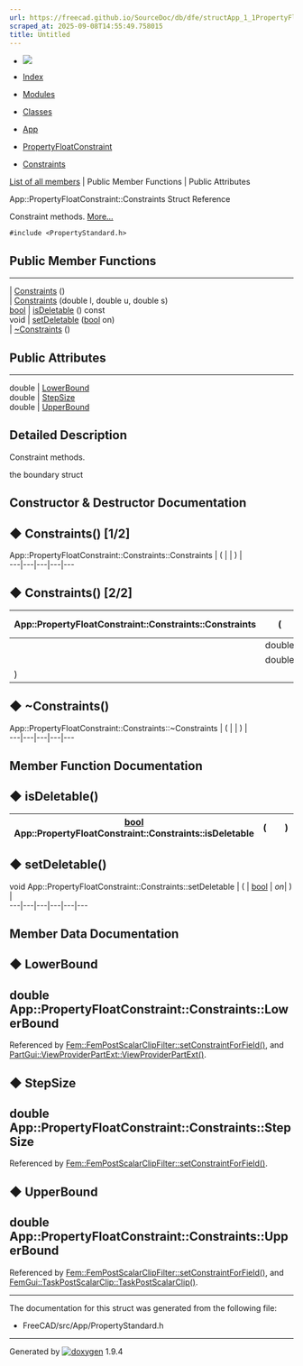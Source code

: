 ```yaml
---
url: https://freecad.github.io/SourceDoc/db/dfe/structApp_1_1PropertyFloatConstraint_1_1Constraints.html
scraped_at: 2025-09-08T14:55:49.758015
title: Untitled
---
```


  * [ ![](https://www.freecad.org/svg/logo-freecad.svg) ](https://freecadweb.org "FreeCAD")
  * [Index](../../index.html "Index")
  * [Modules](../../modules.html "Modules list")
  * [Classes](../../annotated.html "Annotated list")

  * [App](../../dd/dc2/namespaceApp.html)
  * [PropertyFloatConstraint](../../da/d0f/classApp_1_1PropertyFloatConstraint.html)
  * [Constraints](../../db/dfe/structApp_1_1PropertyFloatConstraint_1_1Constraints.html)

[List of all members](../../d3/d47/structApp_1_1PropertyFloatConstraint_1_1Constraints-members.html) | Public Member Functions | Public Attributes

App::PropertyFloatConstraint::Constraints Struct Reference

Constraint methods.
[More...](../../db/dfe/structApp_1_1PropertyFloatConstraint_1_1Constraints.html#details)

`#include <PropertyStandard.h>`

##  Public Member Functions  
  
---  
|
[Constraints](../../db/dfe/structApp_1_1PropertyFloatConstraint_1_1Constraints.html#a62fc7c1ec2f9caf0add690bd631768c0)
()  
|
[Constraints](../../db/dfe/structApp_1_1PropertyFloatConstraint_1_1Constraints.html#a54eb1ab1b9c3702fc11fb4bbae19c7ff)
(double l, double u, double s)  
[bool](../../d9/db9/classbool.html) | [isDeletable](../../db/dfe/structApp_1_1PropertyFloatConstraint_1_1Constraints.html#a469dc932274c7c43a8b0e56b41a1f39c) () const  
void | [setDeletable](../../db/dfe/structApp_1_1PropertyFloatConstraint_1_1Constraints.html#a64dd39a883855fb0d97b637c53d7675a) ([bool](../../d9/db9/classbool.html) on)  
|
[~Constraints](../../db/dfe/structApp_1_1PropertyFloatConstraint_1_1Constraints.html#a27d45274c986b1b55d7dd5b3076a8afe)
()  
  
##  Public Attributes  
  
---  
double | [LowerBound](../../db/dfe/structApp_1_1PropertyFloatConstraint_1_1Constraints.html#acd190e5f60461ba996d7e058041574b1)  
double | [StepSize](../../db/dfe/structApp_1_1PropertyFloatConstraint_1_1Constraints.html#ac22bafab264cae3bd048c5d1c7b88784)  
double | [UpperBound](../../db/dfe/structApp_1_1PropertyFloatConstraint_1_1Constraints.html#a4a411e6ac103cd5a2f50d37d32bd4c68)  
  
## Detailed Description

Constraint methods.

the boundary struct

## Constructor & Destructor Documentation

## ◆ Constraints() [1/2]

App::PropertyFloatConstraint::Constraints::Constraints  | ( | | ) |   
---|---|---|---|---  
  
## ◆ Constraints() [2/2]

App::PropertyFloatConstraint::Constraints::Constraints  | ( | double  | _l_ ,   
---|---|---|---  
|  | double  | _u_ ,   
|  | double  | _s_  
| ) | |   
  
## ◆ ~Constraints()

App::PropertyFloatConstraint::Constraints::~Constraints  | ( | | ) |   
---|---|---|---|---  
  
## Member Function Documentation

## ◆ isDeletable()

[bool](../../d9/db9/classbool.html) App::PropertyFloatConstraint::Constraints::isDeletable  | ( | | ) |  const  
---|---|---|---|---  
  
## ◆ setDeletable()

void App::PropertyFloatConstraint::Constraints::setDeletable  | ( | [bool](../../d9/db9/classbool.html) | _on_| ) |   
---|---|---|---|---|---  
  
## Member Data Documentation

## ◆ LowerBound

double App::PropertyFloatConstraint::Constraints::LowerBound  
---  
  
Referenced by
[Fem::FemPostScalarClipFilter::setConstraintForField()](../../d9/da9/classFem_1_1FemPostScalarClipFilter.html#acae0657dd2705f0c3aafa2284bbe2d2e),
and
[PartGui::ViewProviderPartExt::ViewProviderPartExt()](../../d6/d68/classPartGui_1_1ViewProviderPartExt.html#a23b298ac6903dab7daea05b120e34aed).

## ◆ StepSize

double App::PropertyFloatConstraint::Constraints::StepSize  
---  
  
Referenced by
[Fem::FemPostScalarClipFilter::setConstraintForField()](../../d9/da9/classFem_1_1FemPostScalarClipFilter.html#acae0657dd2705f0c3aafa2284bbe2d2e).

## ◆ UpperBound

double App::PropertyFloatConstraint::Constraints::UpperBound  
---  
  
Referenced by
[Fem::FemPostScalarClipFilter::setConstraintForField()](../../d9/da9/classFem_1_1FemPostScalarClipFilter.html#acae0657dd2705f0c3aafa2284bbe2d2e),
and
[FemGui::TaskPostScalarClip::TaskPostScalarClip()](../../df/d2a/classFemGui_1_1TaskPostScalarClip.html#ab3c128515f1c8b3ab10aef3edd773832).

* * *

The documentation for this struct was generated from the following file:

  * FreeCAD/src/App/PropertyStandard.h

* * *

Generated by
[![doxygen](../../doxygen.svg)](https://www.doxygen.org/index.html) 1.9.4

